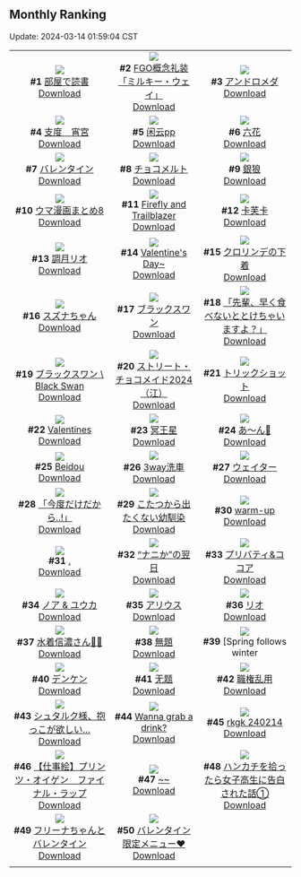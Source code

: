## Monthly Ranking
Update: 2024-03-14 01:59:04 CST

|      |      |      |
| :----: | :----: | :----: |
| ![](https://i.pixiv.re/c/240x480/img-master/img/2024/02/13/00/00/26/116001506_p0_master1200.jpg)<br>**#1** [部屋で読書](https://www.pixiv.net/artworks/116001506)<br>[Download](https://i.pixiv.re/img-original/img/2024/02/13/00/00/26/116001506_p0.jpg) | ![](https://i.pixiv.re/c/240x480/img-master/img/2024/02/14/20/45/27/116056847_p0_master1200.jpg)<br>**#2** [FGO概念礼装「ミルキー・ウェイ」](https://www.pixiv.net/artworks/116056847)<br>[Download](https://i.pixiv.re/img-original/img/2024/02/14/20/45/27/116056847_p0.jpg) | ![](https://i.pixiv.re/c/240x480/img-master/img/2024/02/15/00/00/24/116066594_p0_master1200.jpg)<br>**#3** [アンドロメダ](https://www.pixiv.net/artworks/116066594)<br>[Download](https://i.pixiv.re/img-original/img/2024/02/15/00/00/24/116066594_p0.jpg) |
| ![](https://i.pixiv.re/c/240x480/img-master/img/2024/02/14/00/01/26/116028385_p0_master1200.jpg)<br>**#4** [支度　宵宮](https://www.pixiv.net/artworks/116028385)<br>[Download](https://i.pixiv.re/img-original/img/2024/02/14/00/01/26/116028385_p0.jpg) | ![](https://i.pixiv.re/c/240x480/img-master/img/2024/02/12/13/03/27/115983357_p0_master1200.jpg)<br>**#5** [闲云pp](https://www.pixiv.net/artworks/115983357)<br>[Download](https://i.pixiv.re/img-original/img/2024/02/12/13/03/27/115983357_p0.jpg) | ![](https://i.pixiv.re/c/240x480/img-master/img/2024/02/15/20/02/46/116088632_p0_master1200.jpg)<br>**#6** [六花](https://www.pixiv.net/artworks/116088632)<br>[Download](https://i.pixiv.re/img-original/img/2024/02/15/20/02/46/116088632_p0.jpg) |
| ![](https://i.pixiv.re/c/240x480/img-master/img/2024/02/14/10/24/37/116040872_p0_master1200.jpg)<br>**#7** [バレンタイン](https://www.pixiv.net/artworks/116040872)<br>[Download](https://i.pixiv.re/img-original/img/2024/02/14/10/24/37/116040872_p0.jpg) | ![](https://i.pixiv.re/c/240x480/img-master/img/2024/02/14/20/30/02/116056256_p0_master1200.jpg)<br>**#8** [チョコメルト](https://www.pixiv.net/artworks/116056256)<br>[Download](https://i.pixiv.re/img-original/img/2024/02/14/20/30/02/116056256_p0.jpg) | ![](https://i.pixiv.re/c/240x480/img-master/img/2024/02/14/17/31/45/116049802_p0_master1200.jpg)<br>**#9** [銀狼](https://www.pixiv.net/artworks/116049802)<br>[Download](https://i.pixiv.re/img-original/img/2024/02/14/17/31/45/116049802_p0.jpg) |
| ![](https://i.pixiv.re/c/240x480/img-master/img/2024/02/19/01/41/53/116018369_p0_master1200.jpg)<br>**#10** [ウマ漫画まとめ8](https://www.pixiv.net/artworks/116018369)<br>[Download](https://i.pixiv.re/img-original/img/2024/02/19/01/41/53/116018369_p0.jpg) | ![](https://i.pixiv.re/c/240x480/img-master/img/2024/02/14/22/49/52/116062794_p0_master1200.jpg)<br>**#11** [Firefly and Trailblazer](https://www.pixiv.net/artworks/116062794)<br>[Download](https://i.pixiv.re/img-original/img/2024/02/14/22/49/52/116062794_p0.jpg) | ![](https://i.pixiv.re/c/240x480/img-master/img/2024/02/19/02/08/01/116062331_p0_master1200.jpg)<br>**#12** [卡芙卡](https://www.pixiv.net/artworks/116062331)<br>[Download](https://i.pixiv.re/img-original/img/2024/02/19/02/08/01/116062331_p0.jpg) |
| ![](https://i.pixiv.re/c/240x480/img-master/img/2024/02/14/19/54/05/116054712_p0_master1200.jpg)<br>**#13** [調月リオ](https://www.pixiv.net/artworks/116054712)<br>[Download](https://i.pixiv.re/img-original/img/2024/02/14/19/54/05/116054712_p0.jpg) | ![](https://i.pixiv.re/c/240x480/img-master/img/2024/02/14/13/56/46/116044967_p0_master1200.jpg)<br>**#14** [Valentine's Day~](https://www.pixiv.net/artworks/116044967)<br>[Download](https://i.pixiv.re/img-original/img/2024/02/14/13/56/46/116044967_p0.jpg) | ![](https://i.pixiv.re/c/240x480/img-master/img/2024/02/12/19/45/11/115992878_p0_master1200.jpg)<br>**#15** [クロリンデの下着](https://www.pixiv.net/artworks/115992878)<br>[Download](https://i.pixiv.re/img-original/img/2024/02/12/19/45/11/115992878_p0.jpg) |
| ![](https://i.pixiv.re/c/240x480/img-master/img/2024/02/14/16/18/29/116047934_p0_master1200.jpg)<br>**#16** [スズナちゃん](https://www.pixiv.net/artworks/116047934)<br>[Download](https://i.pixiv.re/img-original/img/2024/02/14/16/18/29/116047934_p0.jpg) | ![](https://i.pixiv.re/c/240x480/img-master/img/2024/02/16/00/00/11/116096166_p0_master1200.jpg)<br>**#17** [ブラックスワン](https://www.pixiv.net/artworks/116096166)<br>[Download](https://i.pixiv.re/img-original/img/2024/02/16/00/00/11/116096166_p0.jpg) | ![](https://i.pixiv.re/c/240x480/img-master/img/2024/02/14/21/32/25/116059077_p0_master1200.jpg)<br>**#18** [「先輩、早く食べないととけちゃいますよ？」](https://www.pixiv.net/artworks/116059077)<br>[Download](https://i.pixiv.re/img-original/img/2024/02/14/21/32/25/116059077_p0.jpg) |
| ![](https://i.pixiv.re/c/240x480/img-master/img/2024/02/13/02/13/28/116005025_p0_master1200.jpg)<br>**#19** [ブラックスワン \ Black Swan](https://www.pixiv.net/artworks/116005025)<br>[Download](https://i.pixiv.re/img-original/img/2024/02/13/02/13/28/116005025_p0.jpg) | ![](https://i.pixiv.re/c/240x480/img-master/img/2024/02/15/00/49/08/116068821_p0_master1200.jpg)<br>**#20** [ストリート・チョコメイド2024（江）](https://www.pixiv.net/artworks/116068821)<br>[Download](https://i.pixiv.re/img-original/img/2024/02/15/00/49/08/116068821_p0.jpg) | ![](https://i.pixiv.re/c/240x480/img-master/img/2024/02/14/22/56/50/116063153_p0_master1200.jpg)<br>**#21** [トリックショット](https://www.pixiv.net/artworks/116063153)<br>[Download](https://i.pixiv.re/img-original/img/2024/02/14/22/56/50/116063153_p0.jpg) |
| ![](https://i.pixiv.re/c/240x480/img-master/img/2024/02/14/03/03/33/116034383_p0_master1200.jpg)<br>**#22** [Valentines](https://www.pixiv.net/artworks/116034383)<br>[Download](https://i.pixiv.re/img-original/img/2024/02/14/03/03/33/116034383_p0.jpg) | ![](https://i.pixiv.re/c/240x480/img-master/img/2024/02/16/00/00/22/116096236_p0_master1200.jpg)<br>**#23** [冥王星](https://www.pixiv.net/artworks/116096236)<br>[Download](https://i.pixiv.re/img-original/img/2024/02/16/00/00/22/116096236_p0.jpg) | ![](https://i.pixiv.re/c/240x480/img-master/img/2024/02/14/08/46/16/116039333_p0_master1200.jpg)<br>**#24** [あ～ん💙](https://www.pixiv.net/artworks/116039333)<br>[Download](https://i.pixiv.re/img-original/img/2024/02/14/08/46/16/116039333_p0.jpg) |
| ![](https://i.pixiv.re/c/240x480/img-master/img/2024/02/14/18/11/14/116031336_p0_master1200.jpg)<br>**#25** [Beidou](https://www.pixiv.net/artworks/116031336)<br>[Download](https://i.pixiv.re/img-original/img/2024/02/14/18/11/14/116031336_p0.jpg) | ![](https://i.pixiv.re/c/240x480/img-master/img/2024/02/13/00/13/29/116002161_p0_master1200.jpg)<br>**#26** [3way洗車](https://www.pixiv.net/artworks/116002161)<br>[Download](https://i.pixiv.re/img-original/img/2024/02/13/00/13/29/116002161_p0.jpg) | ![](https://i.pixiv.re/c/240x480/img-master/img/2024/02/16/00/00/02/116096112_p0_master1200.jpg)<br>**#27** [ウェイター](https://www.pixiv.net/artworks/116096112)<br>[Download](https://i.pixiv.re/img-original/img/2024/02/16/00/00/02/116096112_p0.jpg) |
| ![](https://i.pixiv.re/c/240x480/img-master/img/2024/02/15/19/21/37/116087532_p0_master1200.jpg)<br>**#28** [「今度だけだから..!」](https://www.pixiv.net/artworks/116087532)<br>[Download](https://i.pixiv.re/img-original/img/2024/02/15/19/21/37/116087532_p0.jpg) | ![](https://i.pixiv.re/c/240x480/img-master/img/2024/02/15/01/18/06/116069742_p0_master1200.jpg)<br>**#29** [こたつから出たくない幼馴染](https://www.pixiv.net/artworks/116069742)<br>[Download](https://i.pixiv.re/img-original/img/2024/02/15/01/18/06/116069742_p0.jpg) | ![](https://i.pixiv.re/c/240x480/img-master/img/2024/02/27/00/09/44/116022507_p0_master1200.jpg)<br>**#30** [warm-up](https://www.pixiv.net/artworks/116022507)<br>[Download](https://i.pixiv.re/img-original/img/2024/02/27/00/09/44/116022507_p0.jpg) |
| ![](https://i.pixiv.re/c/240x480/img-master/img/2024/02/15/00/00/28/116066616_p0_master1200.jpg)<br>**#31** [.](https://www.pixiv.net/artworks/116066616)<br>[Download](https://i.pixiv.re/img-original/img/2024/02/15/00/00/28/116066616_p0.jpg) | ![](https://i.pixiv.re/c/240x480/img-master/img/2024/02/12/17/11/02/115988674_p0_master1200.jpg)<br>**#32** [“ナニか”の翌日](https://www.pixiv.net/artworks/115988674)<br>[Download](https://i.pixiv.re/img-original/img/2024/02/12/17/11/02/115988674_p0.jpg) | ![](https://i.pixiv.re/c/240x480/img-master/img/2024/02/14/15/25/53/116046775_p0_master1200.jpg)<br>**#33** [プリバティ&ココア](https://www.pixiv.net/artworks/116046775)<br>[Download](https://i.pixiv.re/img-original/img/2024/02/14/15/25/53/116046775_p0.jpg) |
| ![](https://i.pixiv.re/c/240x480/img-master/img/2024/02/12/20/30/10/115994276_p0_master1200.jpg)<br>**#34** [ノア & ユウカ](https://www.pixiv.net/artworks/115994276)<br>[Download](https://i.pixiv.re/img-original/img/2024/02/12/20/30/10/115994276_p0.jpg) | ![](https://i.pixiv.re/c/240x480/img-master/img/2024/02/15/02/23/59/116071257_p0_master1200.jpg)<br>**#35** [アリウス](https://www.pixiv.net/artworks/116071257)<br>[Download](https://i.pixiv.re/img-original/img/2024/02/15/02/23/59/116071257_p0.jpg) | ![](https://i.pixiv.re/c/240x480/img-master/img/2024/02/13/13/03/42/116012890_p0_master1200.jpg)<br>**#36** [リオ](https://www.pixiv.net/artworks/116012890)<br>[Download](https://i.pixiv.re/img-original/img/2024/02/13/13/03/42/116012890_p0.jpg) |
| ![](https://i.pixiv.re/c/240x480/img-master/img/2024/02/15/00/01/48/116066819_p0_master1200.jpg)<br>**#37** [水着信濃さん🦊🤍](https://www.pixiv.net/artworks/116066819)<br>[Download](https://i.pixiv.re/img-original/img/2024/02/15/00/01/48/116066819_p0.jpg) | ![](https://i.pixiv.re/c/240x480/img-master/img/2024/02/12/00/00/30/115970008_p0_master1200.jpg)<br>**#38** [無題](https://www.pixiv.net/artworks/115970008)<br>[Download](https://i.pixiv.re/img-original/img/2024/02/12/00/00/30/115970008_p0.jpg) | ![](https://i.pixiv.re/c/240x480/img-master/img/2024/02/14/01/33/11/116032471_p0_master1200.jpg)<br>**#39** [Spring follows winter|寒辞春归](https://www.pixiv.net/artworks/116032471)<br>[Download](https://i.pixiv.re/img-original/img/2024/02/14/01/33/11/116032471_p0.jpg) |
| ![](https://i.pixiv.re/c/240x480/img-master/img/2024/02/14/00/00/56/116028304_p0_master1200.jpg)<br>**#40** [デンケン](https://www.pixiv.net/artworks/116028304)<br>[Download](https://i.pixiv.re/img-original/img/2024/02/14/00/00/56/116028304_p0.jpg) | ![](https://i.pixiv.re/c/240x480/img-master/img/2024/02/14/16/03/15/116047588_p0_master1200.jpg)<br>**#41** [无题](https://www.pixiv.net/artworks/116047588)<br>[Download](https://i.pixiv.re/img-original/img/2024/02/14/16/03/15/116047588_p0.jpg) | ![](https://i.pixiv.re/c/240x480/img-master/img/2024/02/14/23/44/44/116065569_p0_master1200.jpg)<br>**#42** [職権乱用](https://www.pixiv.net/artworks/116065569)<br>[Download](https://i.pixiv.re/img-original/img/2024/02/14/23/44/44/116065569_p0.jpg) |
| ![](https://i.pixiv.re/c/240x480/img-master/img/2024/02/16/21/54/42/116119456_p0_master1200.jpg)<br>**#43** [シュタルク様、抱っこが欲しい…](https://www.pixiv.net/artworks/116119456)<br>[Download](https://i.pixiv.re/img-original/img/2024/02/16/21/54/42/116119456_p0.jpg) | ![](https://i.pixiv.re/c/240x480/img-master/img/2024/02/14/11/08/48/116041604_p0_master1200.jpg)<br>**#44** [Wanna grab a drink?](https://www.pixiv.net/artworks/116041604)<br>[Download](https://i.pixiv.re/img-original/img/2024/02/14/11/08/48/116041604_p0.jpg) | ![](https://i.pixiv.re/c/240x480/img-master/img/2024/02/14/00/51/49/116031089_p0_master1200.jpg)<br>**#45** [rkgk 240214](https://www.pixiv.net/artworks/116031089)<br>[Download](https://i.pixiv.re/img-original/img/2024/02/14/00/51/49/116031089_p0.jpg) |
| ![](https://i.pixiv.re/c/240x480/img-master/img/2024/02/14/13/45/13/116044755_p0_master1200.jpg)<br>**#46** [【仕事絵】プリンツ・オイゲン　ファイナル・ラップ](https://www.pixiv.net/artworks/116044755)<br>[Download](https://i.pixiv.re/img-original/img/2024/02/14/13/45/13/116044755_p0.jpg) | ![](https://i.pixiv.re/c/240x480/img-master/img/2024/02/13/00/00/05/116001421_p0_master1200.jpg)<br>**#47** [~~](https://www.pixiv.net/artworks/116001421)<br>[Download](https://i.pixiv.re/img-original/img/2024/02/13/00/00/05/116001421_p0.jpg) | ![](https://i.pixiv.re/c/240x480/img-master/img/2024/02/14/17/52/30/116050346_p0_master1200.jpg)<br>**#48** [ハンカチを拾ったら女子高生に告白された話①](https://www.pixiv.net/artworks/116050346)<br>[Download](https://i.pixiv.re/img-original/img/2024/02/14/17/52/30/116050346_p0.jpg) |
| ![](https://i.pixiv.re/c/240x480/img-master/img/2024/02/14/10/23/10/116040845_p0_master1200.jpg)<br>**#49** [フリーナちゃんとバレンタイン](https://www.pixiv.net/artworks/116040845)<br>[Download](https://i.pixiv.re/img-original/img/2024/02/14/10/23/10/116040845_p0.jpg) | ![](https://i.pixiv.re/c/240x480/img-master/img/2024/02/14/13/00/02/116043928_p0_master1200.jpg)<br>**#50** [バレンタイン限定メニュー♥](https://www.pixiv.net/artworks/116043928)<br>[Download](https://i.pixiv.re/img-original/img/2024/02/14/13/00/02/116043928_p0.jpg) |
|      |
